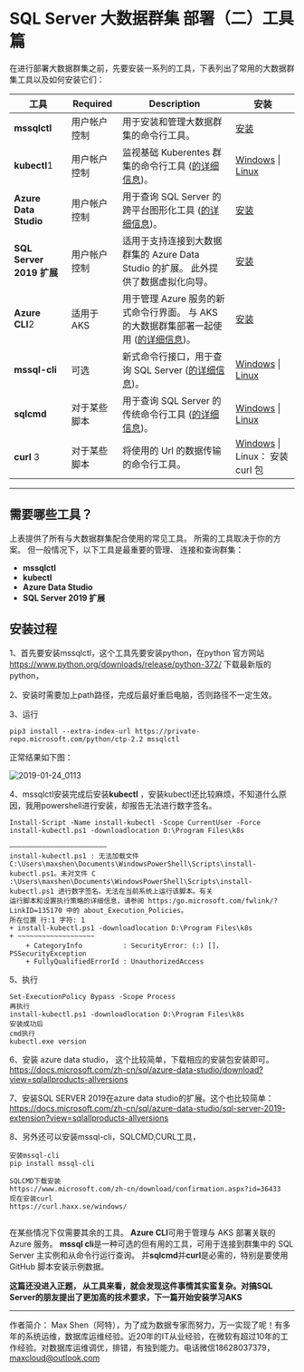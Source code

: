 # SQL Server  大数据群集 部署（二）工具篇

在进行部署大数据群集之前，先要安装一系列的工具，下表列出了常用的大数据群集工具以及如何安装它们：

| 工具                     | Required     | Description                                                  | 安装                                                         |
| ------------------------ | ------------ | ------------------------------------------------------------ | ------------------------------------------------------------ |
| **mssqlctl**             | 用户帐户控制 | 用于安装和管理大数据群集的命令行工具。                       | [安装](https://docs.microsoft.com/zh-cn/sql/big-data-cluster/deploy-install-mssqlctl?view=sqlallproducts-allversions) |
| **kubectl**1             | 用户帐户控制 | 监视基础 Kuberentes 群集的命令行工具 ([的详细信息](https://kubernetes.io/docs/tasks/tools/install-kubectl/))。 | [Windows](https://kubernetes.io/docs/tasks/tools/install-kubectl/#install-with-powershell-from-psgallery) \| [Linux](https://kubernetes.io/docs/tasks/tools/install-kubectl/#install-kubectl-binary-using-native-package-management) |
| **Azure Data Studio**    | 用户帐户控制 | 用于查询 SQL Server 的跨平台图形化工具 ([的详细信息](https://docs.microsoft.com/sql/azure-data-studio/what-is?view=sql-server-ver15))。 | [安装](https://docs.microsoft.com/zh-cn/sql/azure-data-studio/download?view=sqlallproducts-allversions) |
| **SQL Server 2019 扩展** | 用户帐户控制 | 适用于支持连接到大数据群集的 Azure Data Studio 的扩展。 此外提供了数据虚拟化向导。 | [安装](https://docs.microsoft.com/zh-cn/sql/azure-data-studio/sql-server-2019-extension?view=sqlallproducts-allversions) |
| **Azure CLI**2           | 适用于 AKS   | 用于管理 Azure 服务的新式命令行界面。 与 AKS 的大数据群集部署一起使用 ([的详细信息](https://docs.microsoft.com/cli/azure/?view=azure-cli-latest))。 | [安装](https://docs.microsoft.com/cli/azure/install-azure-cli?view=azure-cli-latest) |
| **mssql-cli**            | 可选         | 新式命令行接口，用于查询 SQL Server ([的详细信息](https://github.com/dbcli/mssql-cli/blob/master/README.rst))。 | [Windows](https://github.com/dbcli/mssql-cli/blob/master/doc/installation/windows.md) \| [Linux](https://github.com/dbcli/mssql-cli/blob/master/doc/installation/linux.md) |
| **sqlcmd**               | 对于某些脚本 | 用于查询 SQL Server 的传统命令行工具 ([的详细信息](https://docs.microsoft.com/sql/tools/sqlcmd-utility?view=sql-server-ver15))。 | [Windows](https://www.microsoft.com/download/details.aspx?id=36433) \| [Linux](https://docs.microsoft.com/zh-cn/sql/linux/sql-server-linux-setup-tools?view=sqlallproducts-allversions) |
| **curl** 3               | 对于某些脚本 | 将使用的 Url 的数据传输的命令行工具。                        | [Windows](https://curl.haxx.se/windows/) \| Linux： 安装 curl 包 |



------

## 需要哪些工具？

 上表提供了所有与大数据群集配合使用的常见工具。 所需的工具取决于你的方案。 但一般情况下，以下工具是最重要的管理、 连接和查询群集： 

- **mssqlctl**
- **kubectl**
- **Azure Data Studio**
- **SQL Server 2019 扩展** 

## 安装过程

1、首先要安装mssqlctl，这个工具先要安装python，在python 官方网站 https://www.python.org/downloads/release/python-372/  下载最新版的python， 

2、安装时需要加上path路径，完成后最好重启电脑，否则路径不一定生效。

3、运行

```
pip3 install --extra-index-url https://private-repo.microsoft.com/python/ctp-2.2 mssqlctl		
```

正常结果如下图：

![2019-01-24_0113](E:\blog\SQL\SQL2019\2\2019-01-24_0113.png)

4、mssqlctl安装完成后安装**kubectl** ，安装kubectl还比较麻烦，不知道什么原因，我用powershell进行安装，却报告无法进行数字签名。 

```
Install-Script -Name install-kubectl -Scope CurrentUser -Force
install-kubectl.ps1 -downloadlocation D:\Program Files\k8s

————————————————————————
install-kubectl.ps1 : 无法加载文件 C:\Users\maxshen\Documents\WindowsPowerShell\Scripts\install-kubectl.ps1。未对文件 C
:\Users\maxshen\Documents\WindowsPowerShell\Scripts\install-kubectl.ps1 进行数字签名。无法在当前系统上运行该脚本。有关
运行脚本和设置执行策略的详细信息，请参阅 https:/go.microsoft.com/fwlink/?LinkID=135170 中的 about_Execution_Policies。
所在位置 行:1 字符: 1
+ install-kubectl.ps1 -downloadlocation D:\Program Files\k8s
+ ~~~~~~~~~~~~~~~~~~~
    + CategoryInfo          : SecurityError: (:) []，PSSecurityException
    + FullyQualifiedErrorId : UnauthorizedAccess
```

5、执行 

```
Set-ExecutionPolicy Bypass -Scope Process
再执行
install-kubectl.ps1 -downloadlocation D:\Program Files\k8s 
安装成功后
cmd执行
kubectl.exe version
```



6、安装 azure  data studio， 这个比较简单，下载相应的安装包安装即可。 https://docs.microsoft.com/zh-cn/sql/azure-data-studio/download?view=sqlallproducts-allversions

7、安装SQL SERVER 2019在azure data studio的扩展。这个也比较简单：https://docs.microsoft.com/zh-cn/sql/azure-data-studio/sql-server-2019-extension?view=sqlallproducts-allversions

8、另外还可以安装mssql-cli，SQLCMD,CURL工具， 

```
安装mssql-cli
pip install mssql-cli

SQLCMD下载安装 
https://www.microsoft.com/zh-cn/download/confirmation.aspx?id=36433
现在安装curl
https://curl.haxx.se/windows/


```



在某些情况下仅需要其余的工具。 **Azure CLI**可用于管理与 AKS 部署关联的 Azure 服务。 **mssql cli**是一种可选的但有用的工具，可用于连接到群集中的 SQL Server 主实例和从命令行运行查询。 并**sqlcmd**并**curl**是必需的，特别是要使用 GitHub 脚本安装示例数据。

**这篇还没进入正题， 从工具来看，就会发现这件事情其实蛮复杂。对搞SQL Server的朋友提出了更加高的技术要求，下一篇开始安装学习AKS**

------

作者简介： Max Shen（阿特），为了成为数据专家而努力，万一实现了呢！有多年的系统运维，数据库运维经验。近20年的IT从业经验，在微软有超过10年的工作经验。对数据库运维调优，排错，有独到能力。电话微信18628037379，maxcloud@outlook.com

